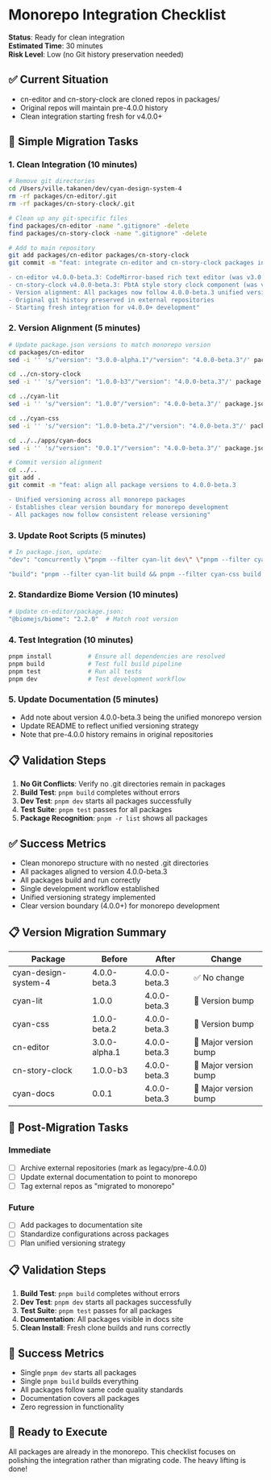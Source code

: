 # Monorepo Integration Checklist

**Status**: Ready for clean integration  
**Estimated Time**: 30 minutes  
**Risk Level**: Low (no Git history preservation needed)

## ✅ Current Situation
- cn-editor and cn-story-clock are cloned repos in packages/
- Original repos will maintain pre-4.0.0 history
- Clean integration starting fresh for v4.0.0+

## 🔄 Simple Migration Tasks

### 1. Clean Integration (10 minutes)
```bash
# Remove git directories
cd /Users/ville.takanen/dev/cyan-design-system-4
rm -rf packages/cn-editor/.git
rm -rf packages/cn-story-clock/.git

# Clean up any git-specific files
find packages/cn-editor -name ".gitignore" -delete
find packages/cn-story-clock -name ".gitignore" -delete

# Add to main repository
git add packages/cn-editor packages/cn-story-clock
git commit -m "feat: integrate cn-editor and cn-story-clock packages into monorepo

- cn-editor v4.0.0-beta.3: CodeMirror-based rich text editor (was v3.0.0-alpha.1)
- cn-story-clock v4.0.0-beta.3: PbtA style story clock component (was v1.0.0-b3)
- Version alignment: All packages now follow 4.0.0-beta.3 unified versioning
- Original git history preserved in external repositories
- Starting fresh integration for v4.0.0+ development"
```

### 2. Version Alignment (5 minutes)
```bash
# Update package.json versions to match monorepo version
cd packages/cn-editor
sed -i '' 's/"version": "3.0.0-alpha.1"/"version": "4.0.0-beta.3"/' package.json

cd ../cn-story-clock
sed -i '' 's/"version": "1.0.0-b3"/"version": "4.0.0-beta.3"/' package.json

cd ../cyan-lit
sed -i '' 's/"version": "1.0.0"/"version": "4.0.0-beta.3"/' package.json

cd ../cyan-css
sed -i '' 's/"version": "1.0.0-beta.2"/"version": "4.0.0-beta.3"/' package.json

cd ../../apps/cyan-docs
sed -i '' 's/"version": "0.0.1"/"version": "4.0.0-beta.3"/' package.json

# Commit version alignment
cd ../..
git add .
git commit -m "feat: align all package versions to 4.0.0-beta.3

- Unified versioning across all monorepo packages
- Establishes clear version boundary for monorepo development
- All packages now follow consistent release versioning"
```

### 3. Update Root Scripts (5 minutes)
```bash
# In package.json, update:
"dev": "concurrently \"pnpm --filter cyan-lit dev\" \"pnpm --filter cyan-css dev\" \"pnpm --filter cn-editor dev\" \"pnpm --filter cn-story-clock dev\" \"pnpm --filter cyan-docs dev\""

"build": "pnpm --filter cyan-lit build && pnpm --filter cyan-css build && pnpm --filter cn-editor build && pnpm --filter cn-story-clock build && pnpm --filter cyan-docs build"
```

### 2. Standardize Biome Version (10 minutes)
```bash
# Update cn-editor/package.json:
"@biomejs/biome": "2.2.0"  # Match root version
```

### 4. Test Integration (10 minutes)
```bash
pnpm install          # Ensure all dependencies are resolved
pnpm build            # Test full build pipeline
pnpm test             # Run all tests
pnpm dev              # Test development workflow
```

### 5. Update Documentation (5 minutes)
- Add note about version 4.0.0-beta.3 being the unified monorepo version
- Update README to reflect unified versioning strategy
- Note that pre-4.0.0 history remains in original repositories

## 📋 Validation Steps

1. **No Git Conflicts**: Verify no .git directories remain in packages
2. **Build Test**: `pnpm build` completes without errors
3. **Dev Test**: `pnpm dev` starts all packages successfully  
4. **Test Suite**: `pnpm test` passes for all packages
5. **Package Recognition**: `pnpm -r list` shows all packages

## ✅ Success Metrics

- Clean monorepo structure with no nested .git directories
- All packages aligned to version 4.0.0-beta.3
- All packages build and run correctly
- Single development workflow established
- Unified versioning strategy implemented
- Clear version boundary (4.0.0+) for monorepo development

## 📋 Version Migration Summary

| Package | Before | After | Change |
|---------|--------|-------|--------|
| cyan-design-system-4 | 4.0.0-beta.3 | 4.0.0-beta.3 | ✅ No change |
| cyan-lit | 1.0.0 | 4.0.0-beta.3 | 🔄 Version bump |
| cyan-css | 1.0.0-beta.2 | 4.0.0-beta.3 | 🔄 Version bump |
| cn-editor | 3.0.0-alpha.1 | 4.0.0-beta.3 | 🔄 Major version bump |
| cn-story-clock | 1.0.0-b3 | 4.0.0-beta.3 | 🔄 Major version bump |
| cyan-docs | 0.0.1 | 4.0.0-beta.3 | 🔄 Major version bump |

## 🎯 Post-Migration Tasks

### Immediate
- [ ] Archive external repositories (mark as legacy/pre-4.0.0)
- [ ] Update external documentation to point to monorepo
- [ ] Tag external repos as "migrated to monorepo"

### Future
- [ ] Add packages to documentation site
- [ ] Standardize configurations across packages
- [ ] Plan unified versioning strategy

## 📋 Validation Steps

1. **Build Test**: `pnpm build` completes without errors
2. **Dev Test**: `pnpm dev` starts all packages successfully
3. **Test Suite**: `pnpm test` passes for all packages
4. **Documentation**: All packages visible in docs site
5. **Clean Install**: Fresh clone builds and runs correctly

## 🎯 Success Metrics

- Single `pnpm dev` starts all packages
- Single `pnpm build` builds everything
- All packages follow same code quality standards
- Documentation covers all packages
- Zero regression in functionality

## 🚀 Ready to Execute

All packages are already in the monorepo. This checklist focuses on polishing the integration rather than migrating code. The heavy lifting is done!
